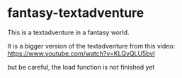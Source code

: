 # fantasy-textadventure
This is a textadventure in a fantasy world.

It is a bigger version of the textadventure from this video: https://www.youtube.com/watch?v=KLQvQLU5bvI

but be careful, the load function is not finished yet
